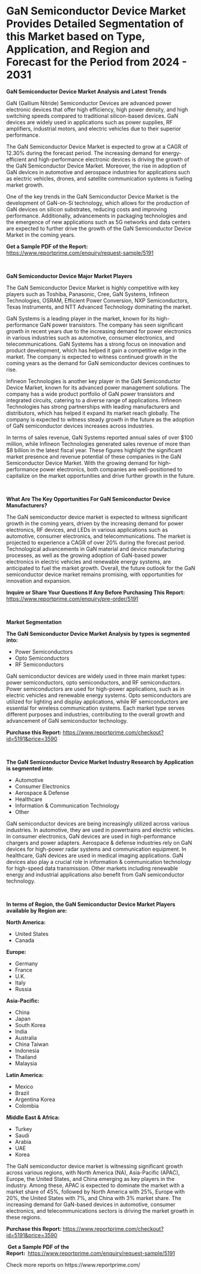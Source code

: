 <p><h1>GaN Semiconductor Device Market Provides Detailed Segmentation of this Market based on Type, Application, and Region and Forecast for the Period from 2024 - 2031</h1></p><p><strong>GaN Semiconductor Device Market Analysis and Latest Trends</strong></p>
<p><p>GaN (Gallium Nitride) Semiconductor Devices are advanced power electronic devices that offer high efficiency, high power density, and high switching speeds compared to traditional silicon-based devices. GaN devices are widely used in applications such as power supplies, RF amplifiers, industrial motors, and electric vehicles due to their superior performance.</p><p>The GaN Semiconductor Device Market is expected to grow at a CAGR of 12.30% during the forecast period. The increasing demand for energy-efficient and high-performance electronic devices is driving the growth of the GaN Semiconductor Device Market. Moreover, the rise in adoption of GaN devices in automotive and aerospace industries for applications such as electric vehicles, drones, and satellite communication systems is fueling market growth.</p><p>One of the key trends in the GaN Semiconductor Device Market is the development of GaN-on-Si technology, which allows for the production of GaN devices on silicon substrates, reducing costs and improving performance. Additionally, advancements in packaging technologies and the emergence of new applications such as 5G networks and data centers are expected to further drive the growth of the GaN Semiconductor Device Market in the coming years.</p></p>
<p><strong>Get a Sample PDF of the Report:&nbsp;</strong> <a href="https://www.reportprime.com/enquiry/request-sample/5191">https://www.reportprime.com/enquiry/request-sample/5191</a></p>
<p>&nbsp;</p>
<p><strong>GaN Semiconductor Device Major Market Players</strong></p>
<p><p>The GaN Semiconductor Device Market is highly competitive with key players such as Toshiba, Panasonic, Cree, GaN Systems, Infineon Technologies, OSRAM, Efficient Power Conversion, NXP Semiconductors, Texas Instruments, and NTT Advanced Technology dominating the market.</p><p>GaN Systems is a leading player in the market, known for its high-performance GaN power transistors. The company has seen significant growth in recent years due to the increasing demand for power electronics in various industries such as automotive, consumer electronics, and telecommunications. GaN Systems has a strong focus on innovation and product development, which has helped it gain a competitive edge in the market. The company is expected to witness continued growth in the coming years as the demand for GaN semiconductor devices continues to rise.</p><p>Infineon Technologies is another key player in the GaN Semiconductor Device Market, known for its advanced power management solutions. The company has a wide product portfolio of GaN power transistors and integrated circuits, catering to a diverse range of applications. Infineon Technologies has strong partnerships with leading manufacturers and distributors, which has helped it expand its market reach globally. The company is expected to witness steady growth in the future as the adoption of GaN semiconductor devices increases across industries.</p><p>In terms of sales revenue, GaN Systems reported annual sales of over $100 million, while Infineon Technologies generated sales revenue of more than $8 billion in the latest fiscal year. These figures highlight the significant market presence and revenue potential of these companies in the GaN Semiconductor Device Market. With the growing demand for high-performance power electronics, both companies are well-positioned to capitalize on the market opportunities and drive further growth in the future.</p></p>
<p>&nbsp;</p>
<p><strong>What Are The Key Opportunities For GaN Semiconductor Device Manufacturers?</strong></p>
<p><p>The GaN semiconductor device market is expected to witness significant growth in the coming years, driven by the increasing demand for power electronics, RF devices, and LEDs in various applications such as automotive, consumer electronics, and telecommunications. The market is projected to experience a CAGR of over 20% during the forecast period. Technological advancements in GaN material and device manufacturing processes, as well as the growing adoption of GaN-based power electronics in electric vehicles and renewable energy systems, are anticipated to fuel the market growth. Overall, the future outlook for the GaN semiconductor device market remains promising, with opportunities for innovation and expansion.</p></p>
<p><strong>Inquire or Share Your Questions If Any Before Purchasing This Report:</strong> <a href="https://www.reportprime.com/enquiry/pre-order/5191">https://www.reportprime.com/enquiry/pre-order/5191</a></p>
<p>&nbsp;</p>
<p><strong>Market Segmentation</strong></p>
<p><strong>The GaN Semiconductor Device Market Analysis by types is segmented into:</strong></p>
<p><ul><li>Power Semiconductors</li><li>Opto Semiconductors</li><li>RF Semiconductors</li></ul></p>
<p><p>GaN semiconductor devices are widely used in three main market types: power semiconductors, opto semiconductors, and RF semiconductors. Power semiconductors are used for high-power applications, such as in electric vehicles and renewable energy systems. Opto semiconductors are utilized for lighting and display applications, while RF semiconductors are essential for wireless communication systems. Each market type serves different purposes and industries, contributing to the overall growth and advancement of GaN semiconductor technology.</p></p>
<p><strong>Purchase this Report:&nbsp;</strong><a href="https://www.reportprime.com/checkout?id=5191&price=3590">https://www.reportprime.com/checkout?id=5191&price=3590</a></p>
<p>&nbsp;</p>
<p><strong>The GaN Semiconductor Device Market Industry Research by Application is segmented into:</strong></p>
<p><ul><li>Automotive</li><li>Consumer Electronics</li><li>Aerospace & Defense</li><li>Healthcare</li><li>Information & Communication Technology</li><li>Other</li></ul></p>
<p><p>GaN semiconductor devices are being increasingly utilized across various industries. In automotive, they are used in powertrains and electric vehicles. In consumer electronics, GaN devices are used in high-performance chargers and power adapters. Aerospace & defense industries rely on GaN devices for high-power radar systems and communication equipment. In healthcare, GaN devices are used in medical imaging applications. GaN devices also play a crucial role in information & communication technology for high-speed data transmission. Other markets including renewable energy and industrial applications also benefit from GaN semiconductor technology.</p></p>
<p>&nbsp;</p>
<p><strong>In terms of Region, the GaN Semiconductor Device Market Players available by Region are:</strong></p>
<p>
    <p> <strong> North America: </strong>
        <ul>
            <li>United States</li>
            <li>Canada</li>
        </ul>
        </p> 
    <p> <strong> Europe: </strong>
        <ul>
            <li>Germany</li>
            <li>France</li>
            <li>U.K.</li>
            <li>Italy</li>
            <li>Russia</li>
        </ul>
        </p> 
    <p> <strong> Asia-Pacific: </strong>
        <ul>
            <li>China</li>
            <li>Japan</li>
            <li>South Korea</li>
            <li>India</li>
            <li>Australia</li>
            <li>China Taiwan</li>
            <li>Indonesia</li>
            <li>Thailand</li>
            <li>Malaysia</li>
        </ul>
        </p> 
    <p> <strong> Latin America: </strong>
        <ul>
            <li>Mexico</li>
            <li>Brazil</li>
            <li>Argentina Korea</li>
            <li>Colombia</li>
        </ul>
        </p> 
    <p> <strong> Middle East & Africa: </strong>
        <ul>
            <li>Turkey</li>
            <li>Saudi</li>
            <li>Arabia</li>
            <li>UAE</li>
            <li>Korea</li>
        </ul>
    </p>
    </p>
<p><p>The GaN semiconductor device market is witnessing significant growth across various regions, with North America (NA), Asia-Pacific (APAC), Europe, the United States, and China emerging as key players in the industry. Among these, APAC is expected to dominate the market with a market share of 45%, followed by North America with 25%, Europe with 20%, the United States with 7%, and China with 3% market share. The increasing demand for GaN-based devices in automotive, consumer electronics, and telecommunications sectors is driving the market growth in these regions.</p></p>
<p><strong>Purchase this Report: </strong><a href="https://www.reportprime.com/checkout?id=5191&price=3590">https://www.reportprime.com/checkout?id=5191&price=3590</a></p>
<p>&nbsp;<strong>Get a Sample PDF of the Report:&nbsp;&nbsp;</strong><a href="https://www.reportprime.com/enquiry/request-sample/5191">https://www.reportprime.com/enquiry/request-sample/5191</a></p>
<p><strong></strong></p>
<p>Check more reports on https://www.reportprime.com/</p>